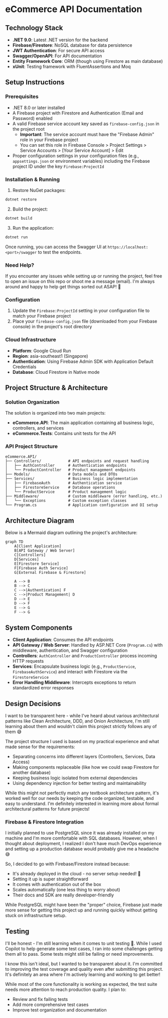 # eCommerce API Documentation

## Technology Stack
- **.NET 9.0**: Latest .NET version for the backend
- **Firebase/Firestore**: NoSQL database for data persistence
- **JWT Authentication**: For secure API access
- **Swagger/OpenAPI**: For API documentation
- **Entity Framework Core**: ORM (though using Firestore as main database)
- **xUnit**: Testing framework with FluentAssertions and Moq

## Setup Instructions

### Prerequisites
- .NET 8.0 or later installed
- A Firebase project with Firestore and Authentication (Email and Password) enabled
- A valid Firebase service account key saved as `firebase-config.json` in the project root
  - **Important**: The service account must have the "Firebase Admin" role in your Firebase project
  - You can set this role in Firebase Console > Project Settings > Service Accounts > [Your Service Account] > Edit
- Proper configuration settings in your configuration files (e.g., `appsettings.json` or environment variables) including the Firebase project ID under the key `Firebase:ProjectId`

### Installation & Running

1. Restore NuGet packages:
```bash
dotnet restore
```

2. Build the project:
```bash
dotnet build
```

3. Run the application:
```bash
dotnet run
```

Once running, you can access the Swagger UI at `https://localhost:<port>/swagger` to test the endpoints.

### Need Help?
If you encounter any issues while setting up or running the project, feel free to open an issue on this repo or shoot me a message (email). I'm always around and happy to help get things sorted out ASAP! 🚀

### Configuration
1. Update the `Firebase:ProjectId` setting in your configuration file to match your Firebase project
2. Place your `firebase-config.json` file (downloaded from your Firebase console) in the project's root directory

### Cloud Infrastructure
- **Platform**: Google Cloud Run
- **Region**: asia-southeast1 (Singapore)
- **Authentication**: Using Firebase Admin SDK with Application Default Credentials
- **Database**: Cloud Firestore in Native mode

## Project Structure & Architecture

### Solution Organization
The solution is organized into two main projects:
- **eCommerce.API**: The main application containing all business logic, controllers, and services
- **eCommerce.Tests**: Contains unit tests for the API

### API Project Structure
```
eCommerce.API/
├── Controllers/            # API endpoints and request handling
│   ├── AuthController      # Authentication endpoints
│   └── ProductController   # Product management endpoints
├── Models/                 # Data models and DTOs
├── Services/               # Business logic implementation
│   ├── FirebaseAuth        # Authentication service
│   ├── FirestoreService    # Database operations
│   └── ProductService      # Product management logic
├── Middleware/             # Custom middleware (error handling, etc.)
│   └── Exceptions          # Custom exception classes 
└── Program.cs              # Application configuration and DI setup
```

## Architecture Diagram

Below is a Mermaid diagram outlining the project's architecture:

```mermaid
graph TD
    A[Client Application]
    B[API Gateway / Web Server]
    C[Controllers]
    D[Services]
    E[Firestore Service]
    F[Firebase Auth Service]
    G[External Firebase & Firestore]

    A --> B
    B --> C
    C -->|Authentication| F
    C -->|Product Management| D
    D --> E
    D --> F
    E --> G
    F --> G
```

## System Components

- **Client Application**: Consumes the API endpoints
- **API Gateway / Web Server**: Handled by ASP.NET Core (`Program.cs`) with middleware, authentication, and Swagger configuration
- **Controllers**: `AuthController` and `ProductController` process incoming HTTP requests
- **Services**: Encapsulate business logic (e.g., `ProductService`, `FirebaseAuthService`) and interact with Firestore via the `FirestoreService`
- **Error Handling Middleware**: Intercepts exceptions to return standardized error responses

## Design Decisions
I want to be transparent here - while I've heard about various architectural patterns like Clean Architecture, DDD, and Onion Architecture, I'm still learning about them and wouldn't claim this project strictly follows any of them 😅

The project structure I used is based on my practical experience and what made sense for the requirements:
- Separating concerns into different layers (Controllers, Services, Data Access)
- Making components replaceable (like how we could swap Firestore for another database)
- Keeping business logic isolated from external dependencies
- Using dependency injection for better testing and maintainability

While this might not perfectly match any textbook architecture pattern, it's worked well for our needs by keeping the code organized, testable, and easy to understand. I'm definitely interested in learning more about formal architectural patterns for future projects!

### Firebase & Firestore Integration
I initially planned to use PostgreSQL since it was already installed on my machine and I'm more comfortable with SQL databases. However, when I thought about deployment, I realized I don't have much DevOps experience and setting up a production database would probably give me a headache 😅

So, I decided to go with Firebase/Firestore instead because:
- It's already deployed in the cloud - no server setup needed! 🎉
- Setting it up is super straightforward
- It comes with authentication out of the box
- Scales automatically (one less thing to worry about)
- Their docs and SDK are really developer-friendly

While PostgreSQL might have been the "proper" choice, Firebase just made more sense for getting this project up and running quickly without getting stuck on infrastructure setup.

## Testing
I'll be honest - I'm still learning when it comes to unit testing 🎯. While I used Copilot to help generate some test cases, I ran into some challenges getting them all to pass. Some tests might still be failing or need improvements.

I know this isn't ideal, but I wanted to be transparent about it. I'm committed to improving the test coverage and quality even after submitting this project. It's definitely an area where I'm actively learning and working to get better!

While most of the core functionality is working as expected, the test suite needs more attention to reach production quality. I plan to:
- Review and fix failing tests
- Add more comprehensive test cases
- Improve test organization and documentation
